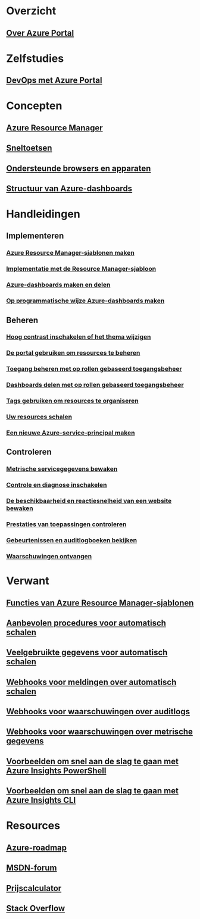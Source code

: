# Overzicht
## [Over Azure Portal](../azure-portal-overview.md)
# Zelfstudies
## [DevOps met Azure Portal](tutorial-azureportal-devops.md)
# Concepten
## [Azure Resource Manager](../azure-resource-manager/resource-group-overview.md)
## [Sneltoetsen](azure-portal-keyboard-shortcuts.md)
## [Ondersteunde browsers en apparaten](../azure-preview-portal-supported-browsers-devices.md)
## [Structuur van Azure-dashboards](azure-portal-dashboards-structure.md)
# Handleidingen
## Implementeren
### [Azure Resource Manager-sjablonen maken](../azure-resource-manager/resource-group-authoring-templates.md)
### [Implementatie met de Resource Manager-sjabloon](../azure-resource-manager/resource-group-template-deploy.md)
### [Azure-dashboards maken en delen](azure-portal-dashboards.md)
### [Op programmatische wijze Azure-dashboards maken](azure-portal-dashboards-create-programmatically.md)
## Beheren
### [Hoog contrast inschakelen of het thema wijzigen](azure-portal-change-theme-high-contrast.md)
### [De portal gebruiken om resources te beheren](../azure-resource-manager/resource-group-portal.md)
### [Toegang beheren met op rollen gebaseerd toegangsbeheer](../role-based-access-control/role-assignments-portal.md)
### [Dashboards delen met op rollen gebaseerd toegangsbeheer](azure-portal-dashboard-share-access.md)
### [Tags gebruiken om resources te organiseren](../azure-resource-manager/resource-group-using-tags.md)
### [Uw resources schalen](../monitoring-and-diagnostics/insights-how-to-scale.md)
### [Een nieuwe Azure-service-principal maken](../azure-resource-manager/resource-group-create-service-principal-portal.md)
## Controleren
### [Metrische servicegegevens bewaken](../monitoring-and-diagnostics/insights-how-to-customize-monitoring.md)
### [Controle en diagnose inschakelen](../monitoring-and-diagnostics/insights-how-to-use-diagnostics.md)
### [De beschikbaarheid en reactiesnelheid van een website bewaken](../application-insights/app-insights-monitor-web-app-availability.md)
### [Prestaties van toepassingen controleren](../application-insights/app-insights-azure-web-apps.md)
### [Gebeurtenissen en auditlogboeken bekijken](../monitoring-and-diagnostics/insights-debugging-with-events.md)
### [Waarschuwingen ontvangen](../monitoring-and-diagnostics/insights-receive-alert-notifications.md)

# Verwant
## [Functies van Azure Resource Manager-sjablonen](../azure-resource-manager/resource-group-template-functions.md)
## [Aanbevolen procedures voor automatisch schalen](../monitoring-and-diagnostics/insights-autoscale-best-practices.md)
## [Veelgebruikte gegevens voor automatisch schalen](../monitoring-and-diagnostics/insights-autoscale-common-metrics.md)
## [Webhooks voor meldingen over automatisch schalen](../monitoring-and-diagnostics/insights-autoscale-to-webhook-email.md)
## [Webhooks voor waarschuwingen over auditlogs](../monitoring-and-diagnostics/insights-auditlog-to-webhook-email.md)
## [Webhooks voor waarschuwingen over metrische gegevens](../monitoring-and-diagnostics/insights-webhooks-alerts.md)
## [Voorbeelden om snel aan de slag te gaan met Azure Insights PowerShell](../monitoring-and-diagnostics/insights-powershell-samples.md)
## [Voorbeelden om snel aan de slag te gaan met Azure Insights CLI](../monitoring-and-diagnostics/insights-cli-samples.md)

# Resources
## [Azure-roadmap](https://azure.microsoft.com/roadmap/?category=monitoring-management)
## [MSDN-forum](https://social.msdn.microsoft.com/Forums/en-US/home?forum=windowsazuremanagement) 
## [Prijscalculator](https://azure.microsoft.com/pricing/calculator/)
## [Stack Overflow](http://stackoverflow.com/questions/tagged/azure-management-portal)





